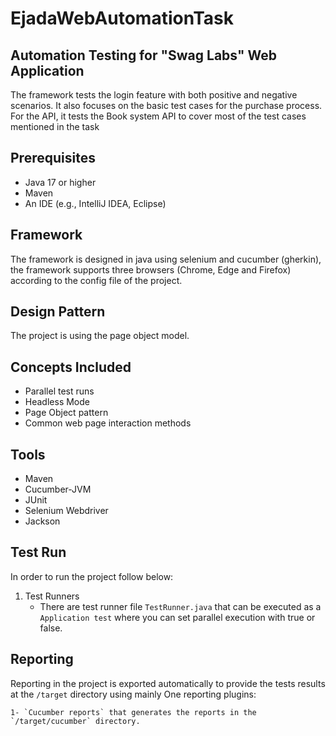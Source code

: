 # EjadaWebAutomationTask


## Automation Testing for "Swag Labs" Web Application
The framework tests the login feature with both positive and negative scenarios. It also focuses on the basic test cases for the purchase process.
For the API, it tests the Book system API to cover most of the test cases mentioned in the task

## Prerequisites
   * Java 17 or higher
   * Maven
   * An IDE (e.g., IntelliJ IDEA, Eclipse)

## Framework
The framework is designed in java using selenium and cucumber (gherkin), the framework supports three browsers (Chrome, Edge and Firefox) according to the config file of the project.

## Design Pattern
The project is using the page object model.

## Concepts Included

* Parallel test runs
* Headless Mode
* Page Object pattern
* Common web page interaction methods


## Tools

* Maven
* Cucumber-JVM
* JUnit
* Selenium Webdriver
* Jackson

## Test Run
In order to run the project follow below:
1. Test Runners
    * There are test runner file `TestRunner.java` that can be executed as a `Application test` where you can set parallel execution with true or false.

## Reporting
Reporting in the project is exported automatically to provide the tests results at the `/target` directory using mainly One reporting plugins:

    1- `Cucumber reports` that generates the reports in the `/target/cucumber` directory.
